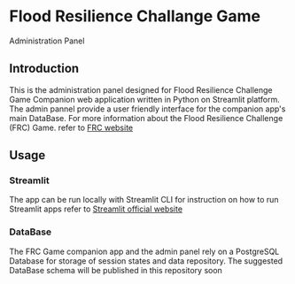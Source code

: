 # Flood Resilience Challange Game
Administration Panel

## Introduction
This is the administration panel designed for Flood Resilience Challenge Game Companion web application written in Python on Streamlit platform. 
The admin pannel provide a user friendly interface for the companion app's main DataBase. 
For more information about the Flood Resilience Challenge (FRC) Game. refer to [FRC website](https://www.frcgame.com/)

## Usage
### Streamlit
The app can be run locally with Streamlit CLI for instruction on how to run Streamlit apps refer to [Streamlit official website](https://docs.streamlit.io/library/get-started/installation)

### DataBase
The FRC Game companion app and the admin panel rely on a PostgreSQL Database for storage of session states and data repository. The suggested DataBase schema will be published in this repository soon
